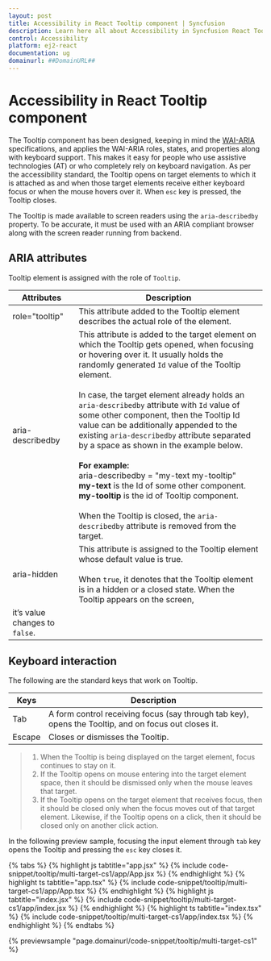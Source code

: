 ```yaml
---
layout: post
title: Accessibility in React Tooltip component | Syncfusion
description: Learn here all about Accessibility in Syncfusion React Tooltip component of Syncfusion Essential JS 2 and more.
control: Accessibility 
platform: ej2-react
documentation: ug
domainurl: ##DomainURL##
---
```


# Accessibility in React Tooltip component

The Tooltip component has been designed, keeping in mind the [WAI-ARIA](http://www.w3.org/WAI/PF/aria-practices/) specifications, and applies the WAI-ARIA roles, states, and properties along with keyboard support. This makes it easy for people who use assistive technologies (AT) or who completely rely on keyboard navigation. As per the accessibility standard, the Tooltip opens on target elements to which it is attached as and when those target elements receive either keyboard focus or when the mouse hovers over it. When `esc` key is pressed, the Tooltip closes.

The Tooltip is made available to screen readers using the `aria-describedby` property. To be accurate, it must be used with an ARIA compliant browser along with the screen reader running from backend.

## ARIA attributes

Tooltip element is assigned with the role of `Tooltip`.

| Attributes | Description |
| --- | --- |
| role="tooltip" | This attribute  added to the Tooltip element describes the actual role of the element. |
| aria-describedby | This attribute is added to the target element on which the Tooltip gets opened, when focusing or hovering over it. It usually holds the randomly generated `Id` value of the Tooltip element. <br /> <br />In case, the target element already holds an `aria-describedby` attribute with `Id` value of some other component, then the Tooltip Id value can be additionally appended to the existing `aria-describedby` attribute separated by a space as shown in the example below.<br /><br /> **For example:** <br /> aria-describedby = "my-text my-tooltip" <br /> **my-text** is the Id of some other component.<br /> **my-tooltip** is the id of Tooltip component. <br /><br/> When the Tooltip is closed, the `aria-describedby` attribute is  removed from the target. |
| aria-hidden | This attribute is assigned to the Tooltip element whose default value is true. <br /><br /> When `true`, it denotes that the Tooltip element is in a hidden or a closed state. When the Tooltip appears on the screen,
it’s value changes to `false`.|

## Keyboard interaction

The following are the standard keys that work on Tooltip.

|  Keys | Description |
| --- | --- |
| Tab | A form control receiving focus (say through tab key), opens the Tooltip, and on focus out closes it. |
| Escape | Closes or dismisses the Tooltip. |

> 1. When the Tooltip is being displayed on the target element, focus continues to stay on it.
> 2. If the Tooltip opens on mouse entering into the target element space, then it should be dismissed only when the mouse leaves that target.
> 3. If the Tooltip opens on the target element that receives focus, then it should be closed only when the focus moves out of that target element.
 Likewise, if the Tooltip opens on a click, then it should be closed only on another click action.

In the following preview sample, focusing the input element through `tab` key opens the Tooltip and  pressing the `esc` key closes it.

{% tabs %}
{% highlight js tabtitle="app.jsx" %}
{% include code-snippet/tooltip/multi-target-cs1/app/App.jsx %}
{% endhighlight %}
{% highlight ts tabtitle="app.tsx" %}
{% include code-snippet/tooltip/multi-target-cs1/app/App.tsx %}
{% endhighlight %}
{% highlight js tabtitle="index.jsx" %}
{% include code-snippet/tooltip/multi-target-cs1/app/index.jsx %}
{% endhighlight %}
{% highlight ts tabtitle="index.tsx" %}
{% include code-snippet/tooltip/multi-target-cs1/app/index.tsx %}
{% endhighlight %}
{% endtabs %}

 {% previewsample "page.domainurl/code-snippet/tooltip/multi-target-cs1" %}
